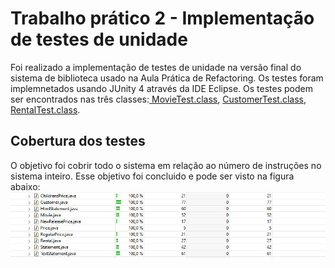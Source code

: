 # Trabalho prático 2 - Implementação de testes de unidade
Foi realizado a implementação de testes de unidade na versão final do sistema de biblioteca usado na Aula Prática de Refactoring. Os testes foram implemnetados usando JUnity 4 através da IDE Eclipse.
Os testes podem ser encontrados nas três classes:<a href=https://github.com/marcos-willian/Teste-de-unidade/blob/main/MovieTest.java> MovieTest.class</a>, <a href="https://github.com/marcos-willian/Teste-de-unidade/blob/main/CustomerTest.java">CustomerTest.class</a>, <a href=https://github.com/marcos-willian/Teste-de-unidade/blob/main/RentalTest.java>RentalTest.class</a>.

## Cobertura dos testes
O objetivo foi cobrir todo o sistema em relação ao número de instruções no sistema inteiro. Esse objetivo foi concluido e pode ser visto na figura abaixo:
<img src="https://github.com/marcos-willian/Teste-de-unidade/blob/main/Cobertura%20dos%20testes.jpg" alt="Cobertura dos teste"></img>
